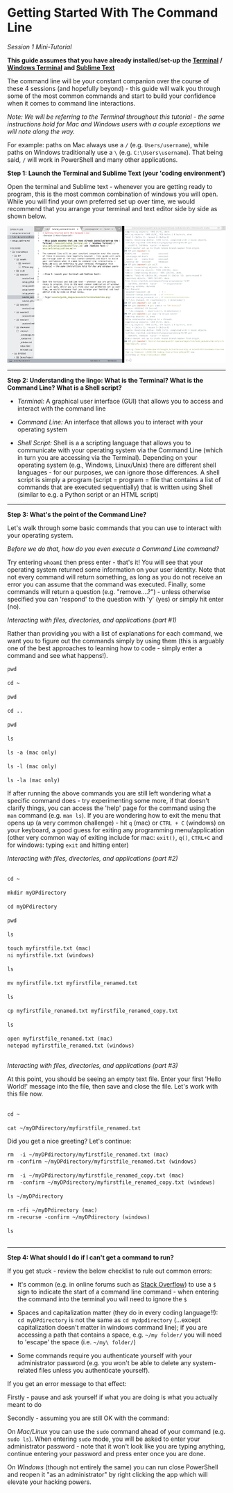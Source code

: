# Getting Started With The Command Line 
*Session 1 Mini-Tutorial*

**This guide assumes that you have already installed/set-up the [Terminal](/session1/setup_terminal.md) / [Windows Terminal](/session1/setup_windowsterminal.md) and [Sublime Text](/session1/setup_sublime.md)**

The command line will be your constant companion over the course of these 4 sessions (and hopefully beyond) - this guide will walk you through some of the most common commands and start to build your confidence when it comes to command line interactions. 

*Note: We will be referring to the Terminal throughout this tutorial - the same instructions hold for Mac and Windows users with a couple exceptions we will note along the way.*

For example: paths on Mac always use a ```/``` (e.g. ```Users/username```), while paths on Windows traditionally use a ```\``` (e.g. ```C:\Users\username```). That being said, ```/``` will work in PowerShell and many other applications.


**Step 1: Launch the Terminal and Sublime Text (your 'coding environment')**


Open the terminal and Sublime text - whenever you are getting ready to program, this is the most common combination of windows you will open. While you will find your own preferred set up over time, we would recommend that you arrange your terminal and text editor side by side as shown below. 

![logo](../assets/session1/terminalsublime.png)

<hr>

**Step 2: Understanding the lingo: What is the Terminal? What is the Command Line? What is a Shell script?**


* *Terminal:* A graphical user interface (GUI) that allows you to access and interact with the command line

* *Command Line:* An interface that allows you to interact with your operating system 

* *Shell Script:* Shell is a a scripting language that allows you to communicate with your operating system via the Command Line (which in turn you are accessing via the Terminal). Depending on your operating system (e.g., Windows, Linux/Unix) there are different shell languages - for our purposes, we can ignore those differences. A shell script is simply a program (script = program = file that contains a list of commands that are executed sequentially) that is written using Shell (similar to e.g. a Python script or an HTML script)  

<hr>

**Step 3: What's the point of the Command Line?**

Let's walk through some basic commands that you can use to interact with your operating system. 

*Before we do that, how do you even execute a Command Line command?*

Try entering ```whoamI``` then press enter - that's it! You will see that your operating system returned some information on your user identity. Note that not every command will return something, as long as you do not receive an error you can assume that the command was executed. Finally, some commands will return a question (e.g. "remove....?") - unless otherwise specified you can 'respond' to the question with 'y' (yes) or simply hit enter (no).

*Interacting with files, directories, and applications (part #1)*


Rather than providing you with a list of explanations for each command, we want you to figure out the commands simply by using them (this is arguably one of the best approaches to learning how to code - simply enter a command and see what happens!). 


```
pwd

cd ~

pwd

cd ..

pwd

ls

ls -a (mac only)

ls -l (mac only)

ls -la (mac only)

```

If after running the above commands you are still left wondering what a specific command does - try experimenting some more, if that doesn't clarify things, you can access the 'help' page for the command using the ```man``` command (e.g. ```man ls```). If you are wondering how to exit the menu that opens up (a very common challenge) - hit ```q``` (mac) or ```CTRL + C``` (windows) on your keyboard, a good guess for exiting any programming menu/application (other very common way of exiting include for mac: ```exit()```, ```q()```, ```CTRL+C``` and for windows: typing ```exit``` and hitting enter)


*Interacting with files, directories, and applications (part #2)*

```

cd ~

mkdir myDPdirectory

cd myDPdirectory

pwd

ls

touch myfirstfile.txt (mac)
ni myfirstfile.txt (windows)

ls

mv myfirstfile.txt myfirstfile_renamed.txt

ls

cp myfirstfile_renamed.txt myfirstfile_renamed_copy.txt

ls 

open myfirstfile_renamed.txt (mac)
notepad myfirstfile_renamed.txt (windows)


```

*Interacting with files, directories, and applications (part #3)*


At this point, you should be seeing an empty text file. Enter your first 'Hello World!' message into the file, then save and close the file. Let's work with this file now.

```

cd ~

cat ~/myDPdirectory/myfirstfile_renamed.txt
```
Did you get a nice greeting? Let's continue:
```
rm  -i ~/myDPdirectory/myfirstfile_renamed.txt (mac)
rm -confirm ~/myDPdirectory/myfirstfile_renamed.txt (windows)

rm  -i ~/myDPdirectory/myfirstfile_renamed_copy.txt (mac)
rm  -confirm ~/myDPdirectory/myfirstfile_renamed_copy.txt (windows)

ls ~/myDPdirectory

rm -rfi ~/myDPdirectory (mac)
rm -recurse -confirm ~/myDPdirectory (windows)

ls


```


<hr>

**Step 4: What should I do if I can't get a command to run?**


If you get stuck - review the below checklist to rule out common errors:

* It's common (e.g. in online forums such as [Stack Overflow](https://stackoverflow.com/questions)) to use a `$` sign to indicate the start of a command line command - when entering the command into the terminal you will need to ignore the `$` 


* Spaces and capitalization matter (they do in every coding language!!): ```cd myDPdirectory``` is not the same as ```cd mydpdirectory``` (...except capitalization doesn't matter in windows command line); if you are accessing a path that contains a space, e.g. ```~/my folder/``` you will need to 'escape' the space (i.e. ```~/my\ folder/```)

* Some commands require you authenticate yourself with your administrator password (e.g. you won't be able to delete any system-related files unless you authenticate yourself). 

If you get an error message to that effect: 

Firstly - pause and ask yourself if what you are doing is what you actually meant to do

Secondly - assuming you are still OK with the command: 

On *Mac/Linux* you can use the ```sudo```  command ahead of your command (e.g. ``` sudo ls```). When entering ```sudo``` mode, you will be asked to enter your administrator password - note that it won't look like you are typing anything, continue entering your password and press enter once you are done. 

On *Windows* (though not entirely the same) you can run close PowerShell and reopen it "as an administrator" by right clicking the app which will elevate your hacking powers.




